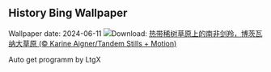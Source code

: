 ## History Bing Wallpaper
Wallpaper date: 2024-06-11
![](https://www.bing.com/th?id=OHR.GemsbokBotswana_ZH-CN7507199339_UHD.jpg&w=1000)Download: [热带稀树草原上的南非剑羚，博茨瓦纳大草原 (© Karine Aigner/Tandem Stills + Motion)](https://www.bing.com/th?id=OHR.GemsbokBotswana_ZH-CN7507199339_UHD.jpg)

Auto get programm by LtgX
